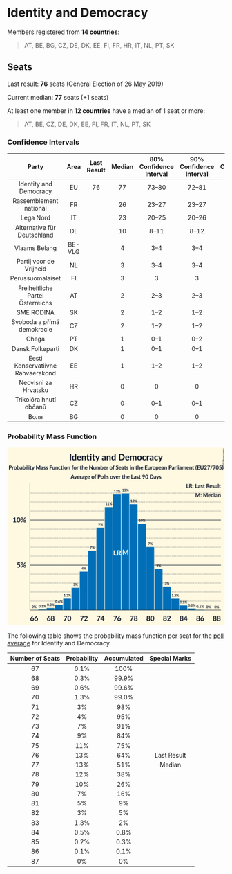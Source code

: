 # Identity and Democracy

Members registered from **14 countries**:

> AT, BE, BG, CZ, DE, DK, EE, FI, FR, HR, IT, NL, PT, SK

## Seats

Last result: **76** seats (General Election of 26 May 2019)

Current median: **77** seats (+1 seats)

At least one member in **12 countries** have a median of 1 seat or more:

> AT, BE, CZ, DE, DK, EE, FI, FR, IT, NL, PT, SK

### Confidence Intervals

| Party | Area | Last Result | Median | 80% Confidence Interval | 90% Confidence Interval | 95% Confidence Interval | 99% Confidence Interval |
|:-----:|:----:|:-----------:|:------:|:-----------------------:|:-----------------------:|:-----------------------:|:-----------------------:|
| Identity and Democracy | EU | 76 | 77 | 73–80 | 72–81 | 71–82 | 69–84 |
| Rassemblement national | FR | | 26 | 23–27 | 23–27 | 22–27 | 21–29 |
| Lega Nord | IT | | 23 | 20–25 | 20–26 | 19–26 | 18–27 |
| Alternative für Deutschland | DE | | 10 | 8–11 | 8–12 | 8–12 | 7–12 |
| Vlaams Belang | BE-VLG | | 4 | 3–4 | 3–4 | 3–4 | 3–4 |
| Partij voor de Vrijheid | NL | | 3 | 3–4 | 3–4 | 3–4 | 2–4 |
| Perussuomalaiset | FI | | 3 | 3 | 3 | 2–3 | 2–4 |
| Freiheitliche Partei Österreichs | AT | | 2 | 2–3 | 2–3 | 2–3 | 2–3 |
| SME RODINA | SK | | 2 | 1–2 | 1–2 | 1–3 | 1–3 |
| Svoboda a přímá demokracie | CZ | | 2 | 1–2 | 1–2 | 1–2 | 0–2 |
| Chega | PT | | 1 | 0–1 | 0–2 | 0–2 | 0–2 |
| Dansk Folkeparti | DK | | 1 | 0–1 | 0–1 | 0–1 | 0–1 |
| Eesti Konservatiivne Rahvaerakond | EE | | 1 | 1–2 | 1–2 | 1–2 | 1–2 |
| Neovisni za Hrvatsku | HR | | 0 | 0 | 0 | 0 | 0 |
| Trikolóra hnutí občanů | CZ | | 0 | 0–1 | 0–1 | 0–1 | 0–1 |
| Воля | BG | | 0 | 0 | 0 | 0 | 0 |

### Probability Mass Function

![Graph with seats probability mass function not yet produced](average-2020-06-30-seats-pmf-identityanddemocracy.png "Seats Probability Mass Function")

The following table shows the probability mass function per seat for the [poll average](average-2020-06-30.html) for Identity and Democracy.

| Number of Seats | Probability | Accumulated | Special Marks |
|:---------------:|:-----------:|:-----------:|:-------------:|
| 67 | 0.1% | 100% |  |
| 68 | 0.3% | 99.9% |  |
| 69 | 0.6% | 99.6% |  |
| 70 | 1.3% | 99.0% |  |
| 71 | 3% | 98% |  |
| 72 | 4% | 95% |  |
| 73 | 7% | 91% |  |
| 74 | 9% | 84% |  |
| 75 | 11% | 75% |  |
| 76 | 13% | 64% | Last Result |
| 77 | 13% | 51% | Median |
| 78 | 12% | 38% |  |
| 79 | 10% | 26% |  |
| 80 | 7% | 16% |  |
| 81 | 5% | 9% |  |
| 82 | 3% | 5% |  |
| 83 | 1.3% | 2% |  |
| 84 | 0.5% | 0.8% |  |
| 85 | 0.2% | 0.3% |  |
| 86 | 0.1% | 0.1% |  |
| 87 | 0% | 0% |  |


